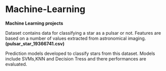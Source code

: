 # Machine-Learning

**Machine Learning projects**

Dataset contains data for classifying a star as a pulsar or not. Features are based on
a number of values extracted from astronomical imaging. **(pulsar_star_19366741.csv)**

Prediction models developed to classify stars from this dataset. Models include SVMs,KNN and Decision Tress and there performances are evaluated.





